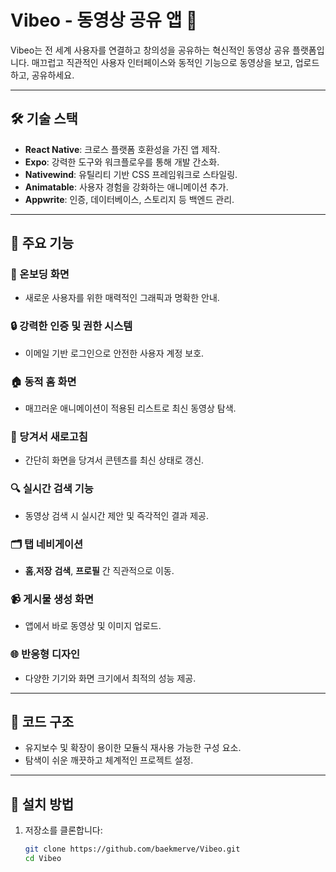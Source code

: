 
# Vibeo - 동영상 공유 앱 🎥

Vibeo는 전 세계 사용자를 연결하고 창의성을 공유하는 혁신적인 동영상 공유 플랫폼입니다. 매끄럽고 직관적인 사용자 인터페이스와 동적인 기능으로 동영상을 보고, 업로드하고, 공유하세요.

---

## 🛠 기술 스택

- **React Native**: 크로스 플랫폼 호환성을 가진 앱 제작.
- **Expo**: 강력한 도구와 워크플로우를 통해 개발 간소화.
- **Nativewind**: 유틸리티 기반 CSS 프레임워크로 스타일링.
- **Animatable**: 사용자 경험을 강화하는 애니메이션 추가.
- **Appwrite**: 인증, 데이터베이스, 스토리지 등 백엔드 관리.

---

## 🚀 주요 기능

### 🎉 온보딩 화면
- 새로운 사용자를 위한 매력적인 그래픽과 명확한 안내.

### 🔒 강력한 인증 및 권한 시스템
- 이메일 기반 로그인으로 안전한 사용자 계정 보호.

### 🏠 동적 홈 화면
- 매끄러운 애니메이션이 적용된 리스트로 최신 동영상 탐색.

### 🔄 당겨서 새로고침
- 간단히 화면을 당겨서 콘텐츠를 최신 상태로 갱신.

### 🔍 실시간 검색 기능
- 동영상 검색 시 실시간 제안 및 즉각적인 결과 제공.

### 🗂 탭 네비게이션
- **홈**,**저장** **검색**, **프로필** 간 직관적으로 이동.

### 📹 게시물 생성 화면
- 앱에서 바로 동영상 및 이미지 업로드.

### 🌐 반응형 디자인
- 다양한 기기와 화면 크기에서 최적의 성능 제공.

---

## 📂 코드 구조
- 유지보수 및 확장이 용이한 모듈식 재사용 가능한 구성 요소.
- 탐색이 쉬운 깨끗하고 체계적인 프로젝트 설정.

---
## 🚧 설치 방법

1. 저장소를 클론합니다:
   ```bash
   git clone https://github.com/baekmerve/Vibeo.git
   cd Vibeo
